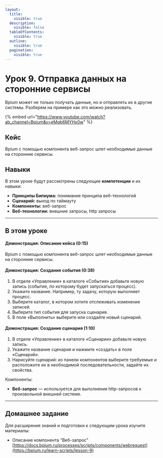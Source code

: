```yaml
---
layout:
  title:
    visible: true
  description:
    visible: false
  tableOfContents:
    visible: true
  outline:
    visible: true
  pagination:
    visible: true
---
```


# Урок 9. Отправка данных на сторонние сервисы

Bpium может не только получать данные, но и отправлять их в другие системы. Разберем на примере как это можно реализовать.

{% embed url="https://www.youtube.com/watch?ab_channel=Bpium&v=eMqb6MYHx0w" %}

## Кейс

Bpium с помощью компонента веб-запрос шлет необходимые данные на сторонние сервисы.

## Навыки

В этом уроке будут рассмотрены следующие **компетенции** и их навыки:

* **Принципы Бипиума:** понимание принципа веб-технологий
* **Сценарий:** выход по таймауту
* **Компоненты:** веб-запрос
* **Веб-технологии:** внешние запросы, http запросы

***

## В этом уроке

#### **Демонстрация: Описание кейса (0:15)**

Bpium с помощью компонента веб-запрос шлет необходимые данные на сторонние сервисы.

#### **Демонстрация: Создание события (0:38)**

1. В отделе «Управление» в каталоге «События» добавьте новую запись (событие, по которому будет запускаться процесс).
2. Укажите название. Например, ту задачу, которую выполняет процесс.
3. Выберите каталог, в котором хотите отслеживать изменение записей.
4. Выберите тип события для запуска сценария.&#x20;
5. В поле «Выполнить» выберите или создайте новый сценарий.

#### **Демонстрация: Создание сценария (1:10)**

1. В отделе «Управление» в каталоге «Сценарии» добавьте новую запись.
2. Укажите название сценария и нажмите «создать» в поле «Сценарий».
3. Нарисуйте сценарий: из панели компонентов выберите требуемые и расположите их в необходимой последовательности, задайте их свойства.

Компоненты:

* **Веб-запрос** — используется для выполнения http-запросов к произвольной внешней системе.

***

## Домашнее задание

Для расширения знаний и подготовки к следующим урока изучите материалы:

* Описание компонента "Веб-запрос"\
  [https://docs.bpium.ru/processes/scripts/components/webrequest](https://bpium.ru/learn-scripts/lesson-9)
